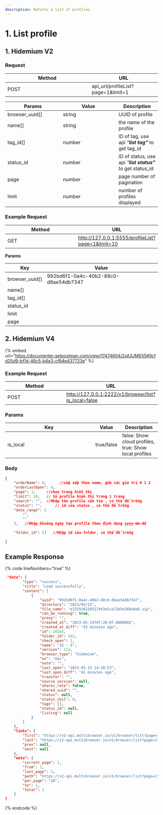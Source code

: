 ```yaml
---
description: Returns a list of profiles
---
```


# 1. List profile

## 1. Hidemium V2

### Request

<table><thead><tr><th width="262">Method</th><th>URL </th></tr></thead><tbody><tr><td>POST</td><td>api_url/profileList?page=1&#x26;limit=1</td></tr></tbody></table>

<table><thead><tr><th width="167">Params</th><th width="167.33333333333331">Value</th><th>Description</th></tr></thead><tbody><tr><td>browser_uuid[]</td><td>string</td><td>UUID of profile</td></tr><tr><td>name[]</td><td>string</td><td>the name of the profile</td></tr><tr><td>tag_id[]</td><td>number</td><td>ID of tag, use api <em>"<strong>list tag"</strong></em> to get tag_id</td></tr><tr><td>status_id</td><td>number</td><td>ID of status, use api <em>"<strong>list status"</strong></em> to get status_id</td></tr><tr><td>page</td><td>number</td><td>page number of pagination</td></tr><tr><td>limit</td><td>number</td><td>number of profiles displayed</td></tr></tbody></table>

### **Example Request**

<table><thead><tr><th width="274">Method</th><th>URL</th></tr></thead><tbody><tr><td>GET</td><td><a href="http://127.0.0.1:5555/profileList?page=1&#x26;limit=10">http://127.0.0.1:5555/profileList?page=1&#x26;limit=10</a></td></tr></tbody></table>

&#x20;  **Params**

| Key              | Value                                |
| ---------------- | ------------------------------------ |
| browser\_uuid\[] | 992bd6f1-0a4c-40b2-88c0-d6ae54db7347 |
| name\[]          |                                      |
| tag\_id\[]       |                                      |
| status\_id       |                                      |
| limit            |                                      |
| page             |                                      |

## 2. Hidemium V4

{% embed url="https://documenter.getpostman.com/view/17474604/2sA3JM61j5#9cfd25d9-bf1d-46c5-b4e3-cf84e437723e" %}

### Example Request

<table><thead><tr><th width="274">Method</th><th>URL</th></tr></thead><tbody><tr><td>POST</td><td><a href="http://127.0.0.1:2222/v1/browser/list?is_local=false">http://127.0.0.1:2222/v1/browser/list?is_local=false</a></td></tr></tbody></table>

### Params

<table><thead><tr><th width="274">Key</th><th>Value</th><th>Description</th></tr></thead><tbody><tr><td>is_local</td><td>true/false</td><td>false: Show cloud profiles, true: Show local profiles</td></tr></tbody></table>

### Body



```json
{
    "orderName": 0,      //sắp xếp theo name, gồm các giá trị 0 1 2
    "orderLastOpen": 0,
    "page": 1,     //chọn trang hiển thị
    "limit": 10,   // Số profile hiển thị trong 1 trang
    "search": "",  //Nhập tên profile cần tìm , có thể để trống
    "status": "",      // id của status , có thể để trống
    "date_range": [
        "",
        ""
    ],   //Nhập khoảng ngày tạo profile theo định dạng yyyy-mm-dd
   
    "folder_id": []   //Nhập id của folder, có thể để trống
    
}
```

## **Example Response**

{% code lineNumbers="true" %}
```json
 "data": {
        "type": "success",
        "title": "Load successfully",
        "content": [
            {
                "uuid": "992bd6f1-0a4c-40b2-88c0-d6ae54db7347",
                "directory": "2023/05/15",
                "file_name": "e332938226517443e5ca72b5d269a0a6.zip",
                "can_be_running": true,
                "proxy": "",
                "created_at": "2023-05-15T07:28:07.000000Z",
                "created_at_diff": "43 minutes ago",
                "id": 20165,
                "folder_id": 532,
                "check_open": 1,
                "name": "15 - 5",
                "version": 112,
                "browser_type": "hidemium",
                "os": "mac",
                "note": "",
                "last_open": "2023-05-15 14:30:53",
                "last_open_diff": "41 minutes ago",
                "transfer": "",
                "source_version": null,
                "shares_role": false,
                "shared_uuid": "",
                "status": null,
                "status_chil": 0,
                "tags": [],
                "status_id": null,
                "listing": null
            }
        ]
    },
    "links": {
        "first": "https://v2-api.multibrowser.io/v1/browser/list?page=1",
        "last": "https://v2-api.multibrowser.io/v1/browser/list?page=1",
        "prev": null,
        "next": null
    },
    "meta": {
        "current_page": 1,
        "from": 1,
        "last_page": 1,
        "path": "https://v2-api.multibrowser.io/v1/browser/list?page=1",
        "per_page": "10",
        "to": 1,
        "total": 1
    }
}
```
{% endcode %}
